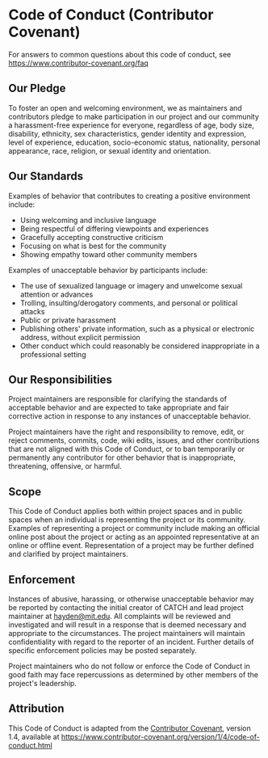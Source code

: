 # Code of Conduct (Contributor Covenant)

For answers to common questions about this code of conduct, see
https://www.contributor-covenant.org/faq

## Our Pledge

To foster an open and welcoming environment, we as maintainers and
contributors pledge to make participation in our project and our
community a harassment-free experience for everyone, regardless of
age, body size, disability, ethnicity, sex characteristics, gender
identity and expression, level of experience, education,
socio-economic status, nationality, personal appearance, race,
religion, or sexual identity and orientation.

## Our Standards

Examples of behavior that contributes to creating a positive environment
include:

* Using welcoming and inclusive language
* Being respectful of differing viewpoints and experiences
* Gracefully accepting constructive criticism
* Focusing on what is best for the community
* Showing empathy toward other community members

Examples of unacceptable behavior by participants include:

* The use of sexualized language or imagery and unwelcome sexual attention or
 advances
* Trolling, insulting/derogatory comments, and personal or political attacks
* Public or private harassment
* Publishing others' private information, such as a physical or electronic
 address, without explicit permission
* Other conduct which could reasonably be considered inappropriate in a
 professional setting

## Our Responsibilities

Project maintainers are responsible for clarifying the standards of acceptable
behavior and are expected to take appropriate and fair corrective action in
response to any instances of unacceptable behavior.

Project maintainers have the right and responsibility to remove, edit, or
reject comments, commits, code, wiki edits, issues, and other contributions
that are not aligned with this Code of Conduct, or to ban temporarily or
permanently any contributor for other behavior that is inappropriate,
threatening, offensive, or harmful.

## Scope

This Code of Conduct applies both within project spaces and in public spaces
when an individual is representing the project or its community. Examples of
representing a project or community include making an official online post
about the project or acting as an appointed representative at an online or
offline event. Representation of a project may be further defined and
clarified by project maintainers.

## Enforcement

Instances of abusive, harassing, or otherwise unacceptable behavior
may be reported by contacting the initial creator of CATCH and lead
project maintainer at hayden@mit.edu. All complaints will be reviewed
and investigated and will result in a response that is deemed
necessary and appropriate to the circumstances. The project maintainers will
maintain confidentiality with regard to the reporter of an incident. Further
details of specific enforcement policies may be posted separately.

Project maintainers who do not follow or enforce the Code of Conduct in good
faith may face repercussions as determined by other members of the project's
leadership.

## Attribution

This Code of Conduct is adapted from the [Contributor Covenant][homepage], version 1.4,
available at https://www.contributor-covenant.org/version/1/4/code-of-conduct.html

[homepage]: https://www.contributor-covenant.org
